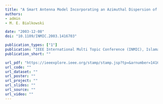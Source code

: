 ```yaml
---
title: "A Smart Antenna Model Incorporating an Azimuthal Dispersion of Received Signals at the Base Station of a CDMA System"
authors:
- admin
- M. E. Bialkowski

date: "2003-12-08"
doi: "10.1109/INMIC.2003.1416703"

publication_types: ["1"]
publication: "IEEE International Multi Topic Conference (INMIC), Islamabad, Pakistan"
publication_short: ""

url_pdf: "https://ieeexplore.ieee.org/stamp/stamp.jsp?tp=&arnumber=1416703"
url_code: ""
url_dataset: ""
url_poster: ""
url_project: ""
url_slides: ""
url_source: ""
url_video: ""
---
```

